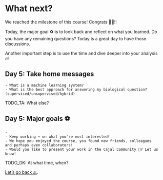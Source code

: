 # What next?

We reached the milestone of this course! Congrats 🎉🎉!!

Today, the major goal ⚽️ is to look back and reflect on what you learned. Do you have any remaining questions? Today is a great day to have those discussions.

Another important step is to use the time and dive deeper into your analysis 🔥!

## Day 5: Take home messages

```{Tip}
- What is a machine learning system?
- What is the best approach for answering my biological question? (supervised/unsupervised/hybrid)
```

TODO_TA: What else?

## Day 5: Major goals ⚽️ 

```{important}
-
- Keep working ✂️ on what you're most interested! 
- We hope you enjoyed the course, you found new friends, colleagues and perhaps even collaborators!
- Would you like to present your work in the Cajal Community 🚀? Let us know!
```

TODO_DK: At what time, when?


[Let’s go back 🔙](../README.md).
